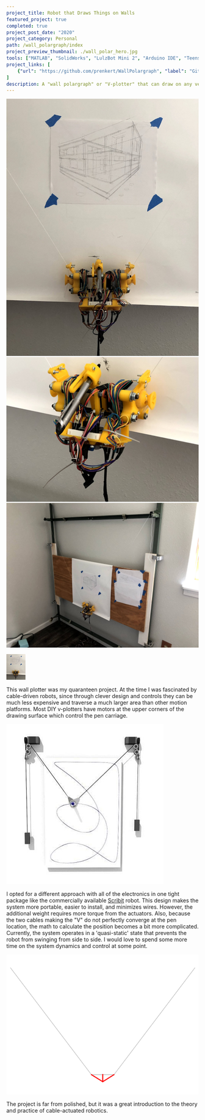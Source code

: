 ```yaml
---
project_title: Robot that Draws Things on Walls
featured_project: true
completed: true
project_post_date: "2020"
project_category: Personal
path: /wall_polargraph/index
project_preview_thumbnail: ./wall_polar_hero.jpg
tools: ["MATLAB", "SolidWorks", "LulzBot Mini 2", "Arduino IDE", "Teensy 3.6"]
project_links: [
    {"url": "https://github.com/prenkert/WallPolargraph", "label": "GitHub"}
]
description: A "wall polargraph" or "V-plotter" that can draw on any vertical surface. 
---
```

![Alt text here](./wall_polar_2.jpg)
![Alt text here](./wall_polar_1.jpg)
![Alt text here](./wall_polar_3.jpg)

<img src="wall_polar_2.jpg" width="50">

This wall plotter was my quaranteen project. At the time I was fascinated by cable-driven robots, since through clever design and controls they can be much less expensive and traverse a much larger area than other motion platforms. Most DIY v-plotters have motors at the upper corners of the drawing surface which control the pen carriage.

![Standard v-plotter design, image from [ARDUINO_ POLAR V PLOTTER on Instructables](https://www.instructables.com/ARDUINO-POLAR-V-PLOTTER/)](./v_plotter_ex.jpg)

I opted for a different approach with all of the electronics in one tight package like the commercially available [Scribit](https://scribit.design/) robot. This design makes the system more portable, easier to install, and minimizes wires. However, the additional weight requires more torque from the actuators. Also, because the two cables making the "V" do not perfectly converge at the pen location, the math to calculate the position becomes a bit more complicated.  Currently, the system operates in a 'quasi-static' state that prevents the robot from swinging from side to side.  I would love to spend some more time on the system dynamics and control at some point.

![Simulation of system dynamics](./animationGIF.gif)

The project is far from polished, but it was a great introduction to the theory and practice of cable-actuated robotics.